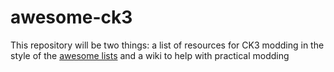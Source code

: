 # awesome-ck3
This repository will be two things: a list of resources for CK3 modding in the style of the [awesome lists](https://github.com/sindresorhus/awesome) and a wiki to help with practical modding
